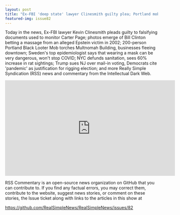 ```yaml
---
layout: post
title: "Ex-FBI 'deep state' lawyer Clinesmith guilty plea; Portland mob torches buildings, businesses flee"
featured-img: issue82
---
```


Today in the news, Ex-FBI lawyer Kevin Clinesmith pleads guilty to falsifying documents used to monitor Carter Page; photos emerge of Bill Clinton betting a massage from an alleged Epstein victim in 2002; 200-person Portland Black Looter Mob torches Multnomah Building, businesses fleeing downtown; Sweden's top epidemiologist says that wearing a mask can be very dangerous, won't stop COVID; NYC defunds sanitation, sees 60% increase in rat sightings; Trump sues NJ over mail-in voting, Democrats cite 'pandemic' as justification for rigging election; and more Really Simple Syndication (RSS) news and commentary from the Intellectual Dark Web.

<iframe width="560" height="315" src="https://www.youtube.com/embed/KYy0yxyoy9o
" frameborder="0" allow="accelerometer; autoplay; encrypted-media; gyroscope; picture-in-picture" allowfullscreen></iframe>

RSS Commentary is an open-source news organization on GitHub that you can contribute to. If you find any factual errors, you may correct them, contribute to the website, suggest news stories, or comment on these stories, the Issue ticket along with links to the articles in this show at 

<https://github.com/RealSimpleNews/RealSimpleNews/issues/82>
